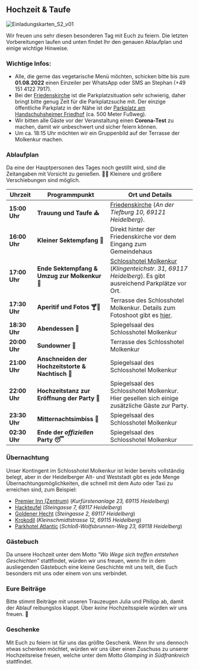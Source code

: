 ## Hochzeit & Taufe

![Einladungskarten_S2_v01](https://user-images.githubusercontent.com/20990315/154286826-5ec7a6a2-1d3e-4e7b-b7e8-1376c4462819.png)

Wir freuen uns sehr diesen besonderen Tag mit Euch zu feiern. Die letzten Vorbereitungen laufen und unten findet Ihr den genauen Ablaufplan und einige wichtige Hinweise.

### Wichtige Infos:

- Alle, die gerne das vegetarische Menü möchten, schicken bitte bis zum **01.08.2022** einen Einzeiler per WhatsApp oder SMS an Stephan (+49 151 4122 7917).
- Bei der [Friedenskirche](https://friedensgemeinde-handschuhsheim.de/) ist die Parkplatzsituation sehr schwierig, daher bringt bitte genug Zeit für die Parkplatzsuche mit. Der einzige öffentliche Parkplatz in der Nähe ist der [Parkplatz am Handschuhsheimer Friedhof](https://goo.gl/maps/4hQS5TpaDJnXMsS87) (ca. 500 Meter Fußweg).
- Wir bitten alle Gäste vor der Veranstaltung einen **Corona-Test** zu machen, damit wir unbeschwert und sicher feiern können.
- Um ca. 18:15 Uhr möchten wir ein Gruppenbild auf der Terrasse der Molkenkur machen.

### Ablaufplan

Da eine der Hauptpersonen des Tages noch gestillt wird, sind die Zeitangaben mit Vorsicht zu genießen. :baby::baby_bottle: Kleinere und größere Verschiebungen sind möglich.

Uhrzeit | Programmpunkt | Ort und Details
-------- | -------- | --------
**15:00 Uhr** | **Trauung und Taufe :church:** | [Friedenskirche](https://friedensgemeinde-handschuhsheim.de/) (_An der Tiefburg 10, 69121 Heidelberg_).
**16:00 Uhr** | **Kleiner Sektempfang :clinking_glasses:** | Direkt hinter der Friedenskirche vor dem Eingang zum Gemeindehaus
**17:00 Uhr** | **Ende Sektempfang & Umzug zur Molkenkur :car:** | [Schlosshotel Molkenkur](https://www.molkenkur.de/) (_Klingenteichstr. 31, 69117 Heidelberg_). Es gibt ausreichend Parkplätze vor Ort.
**17:30 Uhr** | **Aperitif und Fotos 	:cocktail::camera_flash:** | Terrasse des Schlosshotel Molkenkur. Details zum Fotoshoot gibt es [hier](/fotoshoot.html).
**18:30 Uhr** | **Abendessen 	:shallow_pan_of_food:** | Spiegelsaal des Schlosshotel Molkenkur
**20:00 Uhr** | **Sundowner :tropical_drink:** | Terrasse des Schlosshotel Molkenkur
**21:00 Uhr** | **Anschneiden der Hochzeitstorte & Nachtisch :cake:** | Spiegelsaal des Schlosshotel Molkenkur
**22:00 Uhr** | **Hochzeitstanz zur Eröffnung der Party :dancers:** | Spiegelsaal des Schlosshotel Molkenkur. Hier gesellen sich einige zusätzliche Gäste zur Party.
**23:30 Uhr** | **Mitternachtsimbiss :hotdog:** | Spiegelsaal des Schlosshotel Molkenkur
**02:30 Uhr** | **Ende der _offiziellen_ Party :sleeping:** | Spiegelsaal des Schlosshotel Molkenkur

### Übernachtung

Unser Kontingent im Schlosshotel Molkenkur ist leider bereits vollständig belegt, aber in der Heidelberger Alt- und Weststadt gibt es jede Menge Übernachtungsmöglichkeiten, die schnell mit dem Auto oder Taxi zu erreichen sind, zum Beispiel:

- [Premier Inn (Zentrum)](https://www.google.com/travel/hotels/s/graA23xdPZFLfgTP6) (_Kurfürstenanlage 23, 69115 Heidelberg_)
- [Hackteufel](https://www.hackteufel.de/de/index.html) (_Steingasse 7, 69117 Heidelberg_)
- [Goldener Hecht](https://www.hotel-goldener-hecht.de/index.php/de/) (_Steingasse 2, 69117 Heidelberg_)
- [Krokodil](https://krokodil-heidelberg.de/) (_Kleinschmidtstrasse 12, 69115 Heidelberg_)
- [Parkhotel Atlantic](https://krokodil-heidelberg.de/) (_Schloß-Wolfsbrunnen-Weg 23, 69118 Heidelberg_)


### Gästebuch

Da unsere Hochzeit unter dem Motto _"Wo Wege sich treffen entstehen Geschichten"_ stattfindet, würden wir uns freuen, wenn Ihr in dem ausliegenden Gästebuch eine kleine Geschichte mit uns teilt, die Euch besonders mit uns oder einem von uns verbindet.


### Eure Beiträge

Bitte stimmt Beiträge mit unseren Trauzeugen Julia und Philipp ab, damit der Ablauf reibungslos klappt. Über _keine_ Hochzeitsspiele würden wir uns freuen. :slightly_smiling_face:

### Geschenke

Mit Euch zu feiern ist für uns das größte Geschenk. Wenn Ihr uns dennoch etwas schenken möchtet, würden wir uns über einen Zuschuss zu unserer Hochzeitsreise freuen, welche unter dem Motto _Glamping in Südfrankreich_ stattfindet.

